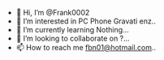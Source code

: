 - 👋 Hi, I’m @Frank0002
- 👀 I’m interested in PC Phone Gravati enz..
- 🌱 I’m currently learning Nothing...
- 💞️ I’m looking to collaborate on ?...
- 📫 How to reach me fbn01@hotmail.com..

<!---
Frank0002/Frank0002 is a ✨ special ✨ repository because its `README.md` (this file) appears on your GitHub profile.
You can click the Preview link to take a look at your changes.
--->
